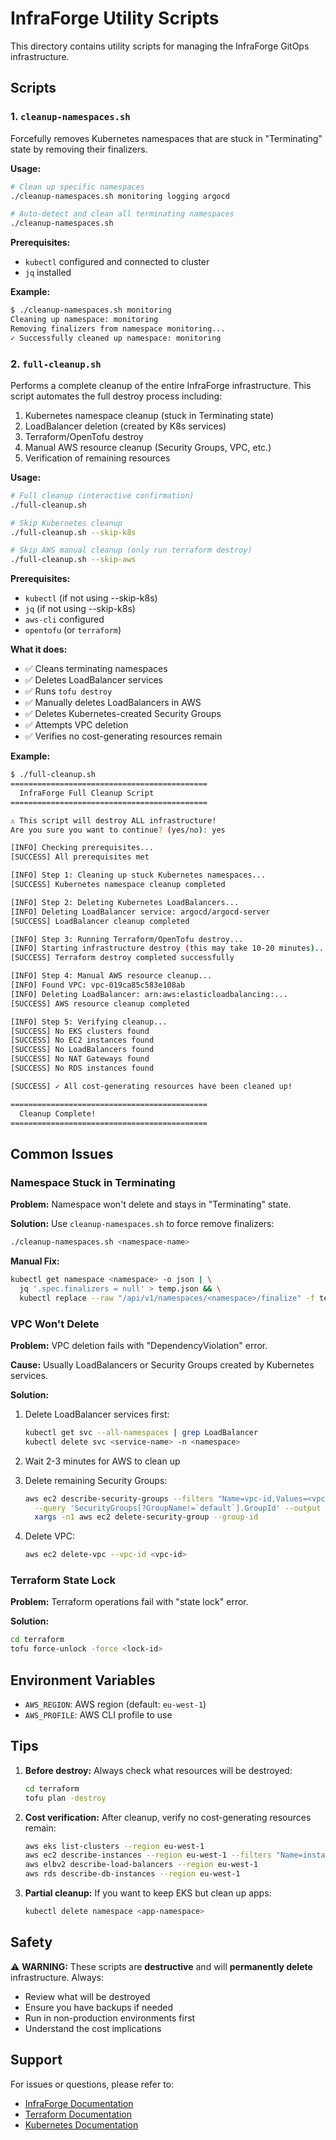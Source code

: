 # InfraForge Utility Scripts

This directory contains utility scripts for managing the InfraForge GitOps infrastructure.

## Scripts

### 1. `cleanup-namespaces.sh`

Forcefully removes Kubernetes namespaces that are stuck in "Terminating" state by removing their finalizers.

**Usage:**
```bash
# Clean up specific namespaces
./cleanup-namespaces.sh monitoring logging argocd

# Auto-detect and clean all terminating namespaces
./cleanup-namespaces.sh
```

**Prerequisites:**
- `kubectl` configured and connected to cluster
- `jq` installed

**Example:**
```bash
$ ./cleanup-namespaces.sh monitoring
Cleaning up namespace: monitoring
Removing finalizers from namespace monitoring...
✓ Successfully cleaned up namespace: monitoring
```

### 2. `full-cleanup.sh`

Performs a complete cleanup of the entire InfraForge infrastructure. This script automates the full destroy process including:

1. Kubernetes namespace cleanup (stuck in Terminating state)
2. LoadBalancer deletion (created by K8s services)
3. Terraform/OpenTofu destroy
4. Manual AWS resource cleanup (Security Groups, VPC, etc.)
5. Verification of remaining resources

**Usage:**
```bash
# Full cleanup (interactive confirmation)
./full-cleanup.sh

# Skip Kubernetes cleanup
./full-cleanup.sh --skip-k8s

# Skip AWS manual cleanup (only run terraform destroy)
./full-cleanup.sh --skip-aws
```

**Prerequisites:**
- `kubectl` (if not using --skip-k8s)
- `jq` (if not using --skip-k8s)
- `aws-cli` configured
- `opentofu` (or `terraform`)

**What it does:**
- ✅ Cleans terminating namespaces
- ✅ Deletes LoadBalancer services
- ✅ Runs `tofu destroy`
- ✅ Manually deletes LoadBalancers in AWS
- ✅ Deletes Kubernetes-created Security Groups
- ✅ Attempts VPC deletion
- ✅ Verifies no cost-generating resources remain

**Example:**
```bash
$ ./full-cleanup.sh
============================================
  InfraForge Full Cleanup Script
============================================

⚠ This script will destroy ALL infrastructure!
Are you sure you want to continue? (yes/no): yes

[INFO] Checking prerequisites...
[SUCCESS] All prerequisites met

[INFO] Step 1: Cleaning up stuck Kubernetes namespaces...
[SUCCESS] Kubernetes namespace cleanup completed

[INFO] Step 2: Deleting Kubernetes LoadBalancers...
[INFO] Deleting LoadBalancer service: argocd/argocd-server
[SUCCESS] LoadBalancer cleanup completed

[INFO] Step 3: Running Terraform/OpenTofu destroy...
[INFO] Starting infrastructure destroy (this may take 10-20 minutes)...
[SUCCESS] Terraform destroy completed successfully

[INFO] Step 4: Manual AWS resource cleanup...
[INFO] Found VPC: vpc-019ca85c583e108ab
[INFO] Deleting LoadBalancer: arn:aws:elasticloadbalancing:...
[SUCCESS] AWS resource cleanup completed

[INFO] Step 5: Verifying cleanup...
[SUCCESS] No EKS clusters found
[SUCCESS] No EC2 instances found
[SUCCESS] No LoadBalancers found
[SUCCESS] No NAT Gateways found
[SUCCESS] No RDS instances found

[SUCCESS] ✓ All cost-generating resources have been cleaned up!

============================================
  Cleanup Complete!
============================================
```

## Common Issues

### Namespace Stuck in Terminating

**Problem:** Namespace won't delete and stays in "Terminating" state.

**Solution:** Use `cleanup-namespaces.sh` to force remove finalizers:
```bash
./cleanup-namespaces.sh <namespace-name>
```

**Manual Fix:**
```bash
kubectl get namespace <namespace> -o json | \
  jq '.spec.finalizers = null' > temp.json && \
  kubectl replace --raw "/api/v1/namespaces/<namespace>/finalize" -f temp.json
```

### VPC Won't Delete

**Problem:** VPC deletion fails with "DependencyViolation" error.

**Cause:** Usually LoadBalancers or Security Groups created by Kubernetes services.

**Solution:**
1. Delete LoadBalancer services first:
   ```bash
   kubectl get svc --all-namespaces | grep LoadBalancer
   kubectl delete svc <service-name> -n <namespace>
   ```

2. Wait 2-3 minutes for AWS to clean up

3. Delete remaining Security Groups:
   ```bash
   aws ec2 describe-security-groups --filters "Name=vpc-id,Values=<vpc-id>" \
     --query 'SecurityGroups[?GroupName!=`default`].GroupId' --output text | \
     xargs -n1 aws ec2 delete-security-group --group-id
   ```

4. Delete VPC:
   ```bash
   aws ec2 delete-vpc --vpc-id <vpc-id>
   ```

### Terraform State Lock

**Problem:** Terraform operations fail with "state lock" error.

**Solution:**
```bash
cd terraform
tofu force-unlock -force <lock-id>
```

## Environment Variables

- `AWS_REGION`: AWS region (default: `eu-west-1`)
- `AWS_PROFILE`: AWS CLI profile to use

## Tips

1. **Before destroy:** Always check what resources will be destroyed:
   ```bash
   cd terraform
   tofu plan -destroy
   ```

2. **Cost verification:** After cleanup, verify no cost-generating resources remain:
   ```bash
   aws eks list-clusters --region eu-west-1
   aws ec2 describe-instances --region eu-west-1 --filters "Name=instance-state-name,Values=running"
   aws elbv2 describe-load-balancers --region eu-west-1
   aws rds describe-db-instances --region eu-west-1
   ```

3. **Partial cleanup:** If you want to keep EKS but clean up apps:
   ```bash
   kubectl delete namespace <app-namespace>
   ```

## Safety

⚠️ **WARNING:** These scripts are **destructive** and will **permanently delete** infrastructure. Always:
- Review what will be destroyed
- Ensure you have backups if needed
- Run in non-production environments first
- Understand the cost implications

## Support

For issues or questions, please refer to:
- [InfraForge Documentation](../README.md)
- [Terraform Documentation](https://www.terraform.io/docs)
- [Kubernetes Documentation](https://kubernetes.io/docs)
